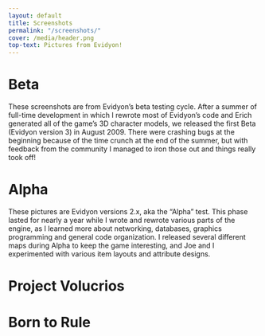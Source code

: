 ```yaml
---
layout: default
title: Screenshots
permalink: "/screenshots/"
cover: /media/header.png
top-text: Pictures from Evidyon!
---
```


# Beta

These screenshots are from Evidyon’s beta testing cycle. After a summer of full-time development in which I rewrote most of Evidyon’s code and Erich generated all of the game’s 3D character models, we released the first Beta (Evidyon version 3) in August 2009. There were crashing bugs at the beginning because of the time crunch at the end of the summer, but with feedback from the community I managed to iron those out and things really took off!

<blockquote class="imgur-embed-pub" lang="en" data-id="a/iBZ0k"><a href="//imgur.com/iBZ0k"></a></blockquote><script async src="//s.imgur.com/min/embed.js" charset="utf-8"></script>

<blockquote class="imgur-embed-pub" lang="en" data-id="a/FbOXT"><a href="//imgur.com/a/FbOXT"></a></blockquote><script async src="//s.imgur.com/min/embed.js" charset="utf-8"></script>


# Alpha

These pictures are Evidyon versions 2.x, aka the “Alpha” test. This phase lasted for nearly a year while I wrote and rewrote various parts of the engine, as I learned more about networking, databases, graphics programming and general code organization. I released several different maps during Alpha to keep the game interesting, and Joe and I experimented with various item layouts and attribute designs.

<blockquote class="imgur-embed-pub" lang="en" data-id="a/xS5xl"><a href="//imgur.com/xS5xl"></a></blockquote><script async src="//s.imgur.com/min/embed.js" charset="utf-8"></script>

<blockquote class="imgur-embed-pub" lang="en" data-id="a/LM8Xo"><a href="//imgur.com/LM8Xo"></a></blockquote><script async src="//s.imgur.com/min/embed.js" charset="utf-8"></script>

# Project Volucrios

<blockquote class="imgur-embed-pub" lang="en" data-id="a/tJypv"><a href="//imgur.com/a/tJypv"></a></blockquote><script async src="//s.imgur.com/min/embed.js" charset="utf-8"></script>

# Born to Rule

<blockquote class="imgur-embed-pub" lang="en" data-id="a/2dTZb"><a href="//imgur.com/2dTZb"></a></blockquote><script async src="//s.imgur.com/min/embed.js" charset="utf-8"></script>
